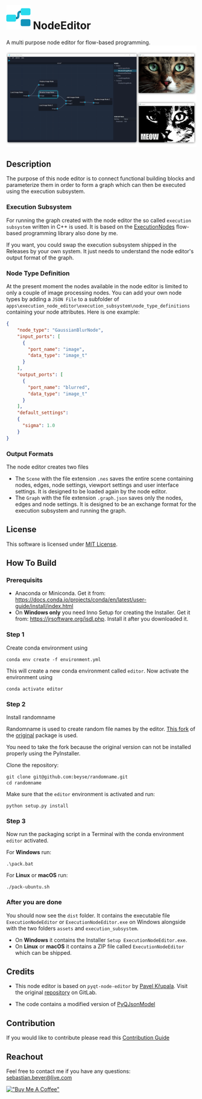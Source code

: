 
# ![Logo](apps/execution_node_editor/assets/icons/64x64.png) NodeEditor

A multi purpose node editor for flow-based programming.
![Image](doc/screenshot-image-processing.png)
## Description

The purpose of this node editor is to connect functional building blocks and parameterize them in order to form a graph which can then be executed using the execution subsystem.  

### Execution Subsystem
For running the graph created with the node editor the so called `execution subsystem` written in C++ is used. It is based on the [ExecutionNodes](https://github.com/beyse/ExecutionNodes) flow-based programming library also done by me.

If you want, you could swap the execution subsystem shipped in the Releases by your own system. It just needs to understand the node editor's output format of the graph.

### Node Type Definition

At the present moment the nodes available in the node editor is limited to only a couple of image processing nodes. You can add your own node types by adding a `JSON File` to a subfolder of
`apps\execution_node_editor\execution_subsystem\node_type_definitions` containing your node attributes.
Here is one example:
```json
{
    "node_type": "GaussianBlurNode",
    "input_ports": [
      {
        "port_name": "image",
        "data_type": "image_t"
      }
    ],
    "output_ports": [
      {
        "port_name": "blurred",
        "data_type": "image_t"
      }
    ],
    "default_settings": 
    {
      "sigma": 1.0
    }
}
```

### Output Formats
The node editor creates two files
* The `Scene` with the file extension `.nes` saves the entire scene containing nodes, edges, node settings, viewport settings and user interface settings. It is designed to be loaded again by the node editor.
* The `Graph` with the file extension `.graph.json` saves only the nodes, edges and node settings. It is designed to be an exchange format for the execution subsystem and running the graph.

## License
This software is licensed under [MIT License](https://opensource.org/licenses/MIT).

## How To Build

### Prerequisits
- Anaconda or Miniconda. Get it from: https://docs.conda.io/projects/conda/en/latest/user-guide/install/index.html
- On **Windows only** you need Inno Setup for creating the Installer. Get it from: https://jrsoftware.org/isdl.php. Install it after you downloaded it. 

### Step 1
Create conda environment using
```
conda env create -f environment.yml
```
This will create a new conda environment called `editor`. Now activate the environment using
```
conda activate editor
```

### Step 2
Install randomname

Randomname is used to create random file names by the editor.
[This fork](https://github.com/beyse/randomname) of the [original](https://github.com/beasteers/randomname) package is used.

You need to take the fork because the original version can not be installed properly using the PyInstaller.

Clone the repository:
```
git clone git@github.com:beyse/randomname.git
cd randomname
```

Make sure that the `editor` environment is activated and run:
```
python setup.py install
```
### Step 3
Now run the packaging script in a Terminal with the conda environment `editor` activated.

For **Windows** run:
```
.\pack.bat
```

For **Linux** or **macOS** run:
```
./pack-ubuntu.sh
```

### After you are done
You should now see the `dist` folder. It contains the executable file `ExecutionNodeEditor` or `ExecutionNodeEditor.exe` on Windows alongside with the two folders `assets` and `execution_subsystem`.

- On **Windows** it contains the Installer `Setup ExecutionNodeEditor.exe`.
- On **Linux** or **macOS** it contains a ZIP file called `ExecutionNodeEditor` which can be shipped.

## Credits
- This node editor is based on `pyqt-node-editor` by [Pavel Křupala](https://gitlab.com/pavel.krupala). Visit the original [repository](https://gitlab.com/pavel.krupala/pyqt-node-editor) on GitLab. 

- The code contains a modified version of [PyQJsonModel](https://github.com/GrxE/PyQJsonModel) 


## Contribution

If you would like to contribute please read this [Contribution Guide](CONTRIBUTING.md)  

## Reachout

Feel free to contact me if you have any questions: sebastian.beyer@live.com

[!["Buy Me A Coffee"](https://www.buymeacoffee.com/assets/img/custom_images/orange_img.png)](https://www.buymeacoffee.com/beyse)
